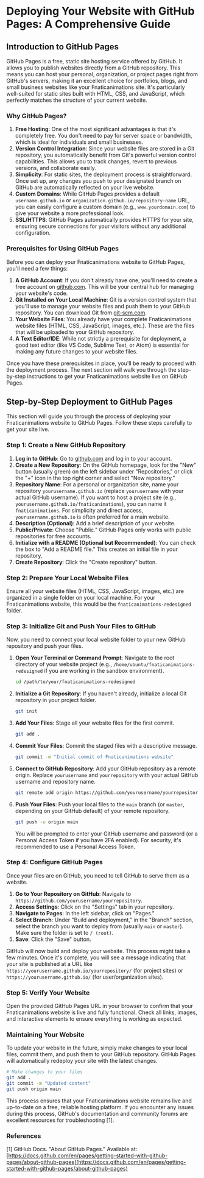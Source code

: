 # Deploying Your Website with GitHub Pages: A Comprehensive Guide

## Introduction to GitHub Pages

GitHub Pages is a free, static site hosting service offered by GitHub. It allows you to publish websites directly from a GitHub repository. This means you can host your personal, organization, or project pages right from GitHub's servers, making it an excellent choice for portfolios, blogs, and small business websites like your Fnaticanimations site. It's particularly well-suited for static sites built with HTML, CSS, and JavaScript, which perfectly matches the structure of your current website.

### Why GitHub Pages?

1.  **Free Hosting**: One of the most significant advantages is that it's completely free. You don't need to pay for server space or bandwidth, which is ideal for individuals and small businesses.
2.  **Version Control Integration**: Since your website files are stored in a Git repository, you automatically benefit from Git's powerful version control capabilities. This allows you to track changes, revert to previous versions, and collaborate easily.
3.  **Simplicity**: For static sites, the deployment process is straightforward. Once set up, any changes you push to your designated branch on GitHub are automatically reflected on your live website.
4.  **Custom Domains**: While GitHub Pages provides a default `username.github.io` or `organization.github.io/repository-name` URL, you can easily configure a custom domain (e.g., `www.yourdomain.com`) to give your website a more professional look.
5.  **SSL/HTTPS**: GitHub Pages automatically provides HTTPS for your site, ensuring secure connections for your visitors without any additional configuration.

### Prerequisites for Using GitHub Pages

Before you can deploy your Fnaticanimations website to GitHub Pages, you'll need a few things:

1.  **A GitHub Account**: If you don't already have one, you'll need to create a free account on [github.com](https://github.com/). This will be your central hub for managing your website's code.
2.  **Git Installed on Your Local Machine**: Git is a version control system that you'll use to manage your website files and push them to your GitHub repository. You can download Git from [git-scm.com](https://git-scm.com/downloads).
3.  **Your Website Files**: You already have your complete Fnaticanimations website files (HTML, CSS, JavaScript, images, etc.). These are the files that will be uploaded to your GitHub repository.
4.  **A Text Editor/IDE**: While not strictly a prerequisite for deployment, a good text editor (like VS Code, Sublime Text, or Atom) is essential for making any future changes to your website files.

Once you have these prerequisites in place, you'll be ready to proceed with the deployment process. The next section will walk you through the step-by-step instructions to get your Fnaticanimations website live on GitHub Pages.



## Step-by-Step Deployment to GitHub Pages

This section will guide you through the process of deploying your Fnaticanimations website to GitHub Pages. Follow these steps carefully to get your site live.

### Step 1: Create a New GitHub Repository

1.  **Log in to GitHub**: Go to [github.com](https://github.com/) and log in to your account.
2.  **Create a New Repository**: On the GitHub homepage, look for the "New" button (usually green) on the left sidebar under "Repositories," or click the "+" icon in the top right corner and select "New repository."
3.  **Repository Name**: For a personal or organization site, name your repository `yourusername.github.io` (replace `yourusername` with your actual GitHub username). If you want to host a project site (e.g., `yourusername.github.io/fnaticanimations`), you can name it `fnaticanimations`. For simplicity and direct access, `yourusername.github.io` is often preferred for a main website.
4.  **Description (Optional)**: Add a brief description of your website.
5.  **Public/Private**: Choose "Public." GitHub Pages only works with public repositories for free accounts.
6.  **Initialize with a README (Optional but Recommended)**: You can check the box to "Add a README file." This creates an initial file in your repository.
7.  **Create Repository**: Click the "Create repository" button.

### Step 2: Prepare Your Local Website Files

Ensure all your website files (HTML, CSS, JavaScript, images, etc.) are organized in a single folder on your local machine. For your Fnaticanimations website, this would be the `fnaticanimations-redesigned` folder.

### Step 3: Initialize Git and Push Your Files to GitHub

Now, you need to connect your local website folder to your new GitHub repository and push your files.

1.  **Open Your Terminal or Command Prompt**: Navigate to the root directory of your website project (e.g., `/home/ubuntu/fnaticanimations-redesigned` if you are working in the sandbox environment).

    ```bash
    cd /path/to/your/fnaticanimations-redesigned
    ```

2.  **Initialize a Git Repository**: If you haven't already, initialize a local Git repository in your project folder.

    ```bash
    git init
    ```

3.  **Add Your Files**: Stage all your website files for the first commit.

    ```bash
    git add .
    ```

4.  **Commit Your Files**: Commit the staged files with a descriptive message.

    ```bash
    git commit -m "Initial commit of Fnaticanimations website"
    ```

5.  **Connect to GitHub Repository**: Add your GitHub repository as a remote origin. Replace `yourusername` and `yourrepository` with your actual GitHub username and repository name.

    ```bash
    git remote add origin https://github.com/yourusername/yourrepository.git
    ```

6.  **Push Your Files**: Push your local files to the `main` branch (or `master`, depending on your GitHub default) of your remote repository.

    ```bash
    git push -u origin main
    ```
    You will be prompted to enter your GitHub username and password (or a Personal Access Token if you have 2FA enabled). For security, it's recommended to use a Personal Access Token.

### Step 4: Configure GitHub Pages

Once your files are on GitHub, you need to tell GitHub to serve them as a website.

1.  **Go to Your Repository on GitHub**: Navigate to `https://github.com/yourusername/yourrepository`.
2.  **Access Settings**: Click on the "Settings" tab in your repository.
3.  **Navigate to Pages**: In the left sidebar, click on "Pages."
4.  **Select Branch**: Under "Build and deployment," in the "Branch" section, select the branch you want to deploy from (usually `main` or `master`). Make sure the folder is set to `/ (root)`.
5.  **Save**: Click the "Save" button.

GitHub will now build and deploy your website. This process might take a few minutes. Once it's complete, you will see a message indicating that your site is published at a URL like `https://yourusername.github.io/yourrepository/` (for project sites) or `https://yourusername.github.io/` (for user/organization sites).

### Step 5: Verify Your Website

Open the provided GitHub Pages URL in your browser to confirm that your Fnaticanimations website is live and fully functional. Check all links, images, and interactive elements to ensure everything is working as expected.

### Maintaining Your Website

To update your website in the future, simply make changes to your local files, commit them, and push them to your GitHub repository. GitHub Pages will automatically redeploy your site with the latest changes.

```bash
# Make changes to your files
git add .
git commit -m "Updated content"
git push origin main
```

This process ensures that your Fnaticanimations website remains live and up-to-date on a free, reliable hosting platform. If you encounter any issues during this process, GitHub's documentation and community forums are excellent resources for troubleshooting [1].

### References

[1] GitHub Docs. "About GitHub Pages." Available at: [https://docs.github.com/en/pages/getting-started-with-github-pages/about-github-pages](https://docs.github.com/en/pages/getting-started-with-github-pages/about-github-pages)


